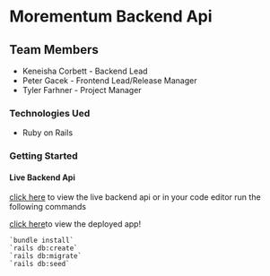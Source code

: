 # Morementum Backend Api

## Team Members
- Keneisha Corbett - Backend Lead
- Peter Gacek - Frontend Lead/Release Manager 
- Tyler Farhner - Project Manager
### Technologies Ued
 - Ruby on Rails 
 
### Getting Started
#### Live Backend Api
[click here](https://morementum-api.herokuapp.com/todos) to view the live backend api
or in your code editor run the following commands

[click here](https://morementum.herokuapp.com/)to view the deployed app!

    `bundle install`
    `rails db:create`
    `rails db:migrate`
    `rails db:seed`

